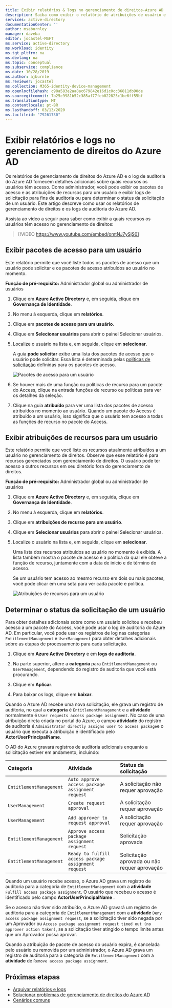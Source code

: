 ```yaml
---
title: Exibir relatórios & logs no gerenciamento de direitos-Azure AD
description: Saiba como exibir o relatório de atribuições de usuário e os logs de auditoria em Azure Active Directory gerenciamento de direitos.
services: active-directory
documentationCenter: ''
author: msaburnley
manager: daveba
editor: jocastel-MSFT
ms.service: active-directory
ms.workload: identity
ms.tgt_pltfrm: na
ms.devlang: na
ms.topic: conceptual
ms.subservice: compliance
ms.date: 10/28/2019
ms.author: ajburnle
ms.reviewer: jocastel
ms.collection: M365-identity-device-management
ms.openlocfilehash: c98a583e2aa8ac679842e16d1c0cc36811db90de
ms.sourcegitcommit: 7b25c9981b52c385af77feb022825c1be6ff55bf
ms.translationtype: MT
ms.contentlocale: pt-BR
ms.lasthandoff: 03/13/2020
ms.locfileid: "79261730"
---
```

# <a name="view-reports-and-logs-in-azure-ad-entitlement-management"></a>Exibir relatórios e logs no gerenciamento de direitos do Azure AD

Os relatórios de gerenciamento de direitos do Azure AD e o log de auditoria do Azure AD fornecem detalhes adicionais sobre quais recursos os usuários têm acesso. Como administrador, você pode exibir os pacotes de acesso e as atribuições de recursos para um usuário e exibir logs de solicitação para fins de auditoria ou para determinar o status da solicitação de um usuário. Este artigo descreve como usar os relatórios de gerenciamento de direitos e os logs de auditoria do Azure AD.

Assista ao vídeo a seguir para saber como exibir a quais recursos os usuários têm acesso no gerenciamento de direitos:

>[!VIDEO https://www.youtube.com/embed/omtNJ7ySjS0]

## <a name="view-access-packages-for-a-user"></a>Exibir pacotes de acesso para um usuário

Este relatório permite que você liste todos os pacotes de acesso que um usuário pode solicitar e os pacotes de acesso atribuídos ao usuário no momento.

**Função de pré-requisito:** Administrador global ou administrador de usuários

1. Clique em **Azure Active Directory** e, em seguida, clique em **Governança de Identidade**.

1. No menu à esquerda, clique em **relatórios**.

1. Clique em **pacotes de acesso para um usuário**.

1. Clique em **Selecionar usuários** para abrir o painel Selecionar usuários.

1. Localize o usuário na lista e, em seguida, clique em **selecionar**.

    A guia **pode solicitar** exibe uma lista dos pacotes de acesso que o usuário pode solicitar. Essa lista é determinada pelas [políticas de solicitação](entitlement-management-access-package-request-policy.md#for-users-in-your-directory) definidas para os pacotes de acesso. 

    ![Pacotes de acesso para um usuário](./media/entitlement-management-reports/access-packages-report.png)

1. Se houver mais de uma função ou políticas de recurso para um pacote do Access, clique na entrada funções de recurso ou políticas para ver os detalhes da seleção.

1. Clique na guia **atribuído** para ver uma lista dos pacotes de acesso atribuídos no momento ao usuário. Quando um pacote do Access é atribuído a um usuário, isso significa que o usuário tem acesso a todas as funções de recurso no pacote do Access.

## <a name="view-resource-assignments-for-a-user"></a>Exibir atribuições de recursos para um usuário

Este relatório permite que você liste os recursos atualmente atribuídos a um usuário no gerenciamento de direitos. Observe que esse relatório é para recursos gerenciados com gerenciamento de direitos. O usuário pode ter acesso a outros recursos em seu diretório fora do gerenciamento de direitos.

**Função de pré-requisito:** Administrador global ou administrador de usuários

1. Clique em **Azure Active Directory** e, em seguida, clique em **Governança de Identidade**.

1. No menu à esquerda, clique em **relatórios**.

1. Clique em **atribuições de recurso para um usuário**.

1. Clique em **Selecionar usuários** para abrir o painel Selecionar usuários.

1. Localize o usuário na lista e, em seguida, clique em **selecionar**.

    Uma lista dos recursos atribuídos ao usuário no momento é exibida. A lista também mostra o pacote de acesso e a política da qual ele obteve a função de recurso, juntamente com a data de início e de término do acesso.
    
    Se um usuário tem acesso ao mesmo recurso em dois ou mais pacotes, você pode clicar em uma seta para ver cada pacote e política.

    ![Atribuições de recursos para um usuário](./media/entitlement-management-reports/resource-assignments-report.png)

## <a name="determine-the-status-of-a-users-request"></a>Determinar o status da solicitação de um usuário

Para obter detalhes adicionais sobre como um usuário solicitou e recebeu acesso a um pacote do Access, você pode usar o log de auditoria do Azure AD. Em particular, você pode usar os registros de log nas categorias `EntitlementManagement` e `UserManagement` para obter detalhes adicionais sobre as etapas de processamento para cada solicitação.  

1. Clique em **Azure Active Directory** e em **logs de auditoria**.

1. Na parte superior, altere a **categoria** para `EntitlementManagement` ou `UserManagement`, dependendo do registro de auditoria que você está procurando.  

1. Clique em **Aplicar**.

1. Para baixar os logs, clique em **baixar**.

Quando o Azure AD recebe uma nova solicitação, ele grava um registro de auditoria, no qual a **categoria** é `EntitlementManagement` e a **atividade** normalmente é `User requests access package assignment`.  No caso de uma atribuição direta criada no portal do Azure, o campo **atividade** do registro de auditoria é `Administrator directly assigns user to access package`e o usuário que executa a atribuição é identificado pelo **ActorUserPrincipalName**.

O AD do Azure gravará registros de auditoria adicionais enquanto a solicitação estiver em andamento, incluindo:

| Categoria | Atividade | Status da solicitação |
| :---- | :------------ | :------------ |
| `EntitlementManagement` | `Auto approve access package assignment request` | A solicitação não requer aprovação |
| `UserManagement` | `Create request approval` | A solicitação requer aprovação |
| `UserManagement` | `Add approver to request approval` | A solicitação requer aprovação |
| `EntitlementManagement` | `Approve access package assignment request` | Solicitação aprovada |
| `EntitlementManagement` | `Ready to fulfill access package assignment request` |Solicitação aprovada ou não requer aprovação |

Quando um usuário recebe acesso, o Azure AD grava um registro de auditoria para a categoria de `EntitlementManagement` com a **atividade** `Fulfill access package assignment`.  O usuário que recebeu o acesso é identificado pelo campo **ActorUserPrincipalName** .

Se o acesso não tiver sido atribuído, o Azure AD gravará um registro de auditoria para a categoria de `EntitlementManagement` com a **atividade** `Deny access package assignment request`, se a solicitação tiver sido negada por um Aprovador ou `Access package assignment request timed out (no approver action taken)`, se a solicitação tiver atingido o tempo limite antes que um Aprovador possa aprovar.

Quando a atribuição de pacote de acesso do usuário expira, é cancelada pelo usuário ou removida por um administrador, o Azure AD grava um registro de auditoria para a categoria de `EntitlementManagement` com a **atividade** de `Remove access package assignment`.

## <a name="next-steps"></a>Próximas etapas

- [Arquivar relatórios e logs](entitlement-management-logs-and-reporting.md)
- [Solucionar problemas de gerenciamento de direitos do Azure AD](entitlement-management-troubleshoot.md)
- [Cenários comuns](entitlement-management-scenarios.md)

